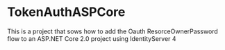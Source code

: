 # TokenAuthASPCore

This is a project that sows how to add the Oauth ResorceOwnerPassword flow to an ASP.NET Core 2.0 project using IdentityServer 4

